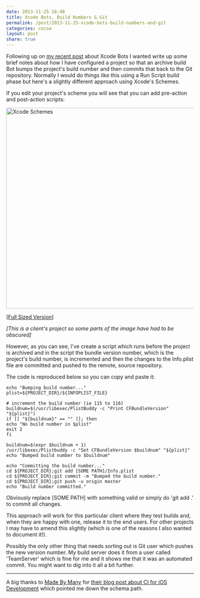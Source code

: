 ```yaml
---
date: 2013-11-25 16:40
title: Xcode Bots, Build Numbers & Git
permalink: /post/2013-11-25-xcode-bots-build-numbers-and-git
categories: cocoa
layout: post
share: true
---
```


Following up on [my recent post](https://swwritings.com/post/2013-11-14-setting-up-xcode-bots) about Xcode Bots I wanted write up some brief notes about how I have configured a project so that an archive build Bot bumps the project's build number and then commits that back to the Git repository. Normally I would do things like this using a Run Script build phase but here's a slightly different approach using Xcode's Schemes.

If you edit your project's scheme you will see that you can add pre-action and post-action scripts:

<img src="https://www.swwritings.com/images/2013-11-25-xcode-bots-build-numbers-and-git-01.png" alt="Xcode Schemes" width="540" />

[<a href="https://www.swwritings.com/images/2013-11-25-xcode-bots-build-numbers-and-git-01.png" target="_blank">Full Sized Version</a>]

*[This is a client's project so some parts of the image have had to be obscured]*

However, as you can see, I've create a script which runs before the project is archived and in the script the bundle version number, which is the project's build number, is incremented and then the changes to the Info.plist file are committed and pushed to the remote, source repository.

The code is reproduced below so you can copy and paste it:

    echo "Bumping build number..."
    plist=${PROJECT_DIR}/${INFOPLIST_FILE}
    
    # increment the build number (ie 115 to 116)
    buildnum=$(/usr/libexec/PlistBuddy -c "Print CFBundleVersion" "${plist}")
    if [[ "${buildnum}" == "" ]]; then
    echo "No build number in $plist"
    exit 2
    fi
    
    buildnum=$(expr $buildnum + 1)
    /usr/libexec/Plistbuddy -c "Set CFBundleVersion $buildnum" "${plist}"
    echo "Bumped build number to $buildnum"
    
    echo "Committing the build number..."
    cd ${PROJECT_DIR};git add [SOME PATH]/Info.plist
    cd ${PROJECT_DIR};git commit -m "Bumped the build number."
    cd ${PROJECT_DIR};git push -u origin master
    echo "Build number committed."

Obviously replace [SOME PATH] with something valid or simply do 'git add .' to commit all changes.

This approach will work for this particular client where they test builds and, when they are happy with one, release it to the end users. For other projects I may have to amend this slightly (which is one of the reasons I also wanted to document it!).

Possibly the only other thing that needs sorting out is Git user which pushes the new version number. My build server does it from a user called 'TeamServer' which is fine for me and it shows me that it was an automated commit. You might want to dig into it all a bit further.

---

A big thanks to [Made By Many](http://madebymany.com) for [their blog post about CI for iOS Development](http://madebymany.com/blog/continuous-integration-for-ios-development) which pointed me down the schema path.
